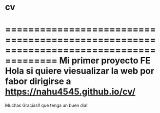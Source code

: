 # cv
=======================================================================================
Mi primer proyecto FE
Hola si quiere viesualizar la web por fabor dirigirse a https://nahu4545.github.io/cv/
=======================================================================================
Muchas Gracias!! que tenga un buen dia!
